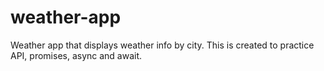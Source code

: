 # weather-app
Weather app that displays weather info by city. This is created to practice API, promises, async and await.
